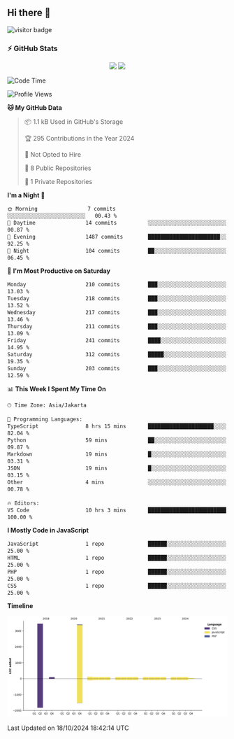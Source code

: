 ## Hi there 👋

<!--
**intifada95/intifada95** is a ✨ _special_ ✨ repository because its `README.md` (this file) appears on your GitHub profile.

Here are some ideas to get you started:

- 🔭 I’m currently working on ...
- 🌱 I’m currently learning ...
- 👯 I’m looking to collaborate on ...
- 🤔 I’m looking for help with ...
- 💬 Ask me about ...
- 📫 How to reach me: ...
- 😄 Pronouns: ...
- ⚡ Fun fact: ...
-->

![visitor badge](https://visitor-badge.laobi.icu/badge?page_id=intifada95&format=true)

### :zap: GitHub Stats

<p align="center">
  <img height="180em" src="https://gh-readme-stats-intfd.vercel.app/api?username=intifada95&show_icons=true&include_all_commits=true&count_private=true"/>
  <img height="180em" src="https://gh-readme-stats-intfd.vercel.app/api/top-langs/?username=intifada95&layout=compact&langs_count=6"/>
</p>

<!--START_SECTION:waka-->
![Code Time](http://img.shields.io/badge/Code%20Time-5%2C209%20hrs%2059%20mins-blue)

![Profile Views](http://img.shields.io/badge/Profile%20Views-0-blue)

**🐱 My GitHub Data** 

> 📦 1.1 kB Used in GitHub's Storage 
 > 
> 🏆 295 Contributions in the Year 2024
 > 
> 🚫 Not Opted to Hire
 > 
> 📜 8 Public Repositories 
 > 
> 🔑 1 Private Repositories 
 > 
**I'm a Night 🦉** 

```text
🌞 Morning                7 commits           ░░░░░░░░░░░░░░░░░░░░░░░░░   00.43 % 
🌆 Daytime                14 commits          ░░░░░░░░░░░░░░░░░░░░░░░░░   00.87 % 
🌃 Evening                1487 commits        ███████████████████████░░   92.25 % 
🌙 Night                  104 commits         ██░░░░░░░░░░░░░░░░░░░░░░░   06.45 % 
```
📅 **I'm Most Productive on Saturday** 

```text
Monday                   210 commits         ███░░░░░░░░░░░░░░░░░░░░░░   13.03 % 
Tuesday                  218 commits         ███░░░░░░░░░░░░░░░░░░░░░░   13.52 % 
Wednesday                217 commits         ███░░░░░░░░░░░░░░░░░░░░░░   13.46 % 
Thursday                 211 commits         ███░░░░░░░░░░░░░░░░░░░░░░   13.09 % 
Friday                   241 commits         ████░░░░░░░░░░░░░░░░░░░░░   14.95 % 
Saturday                 312 commits         █████░░░░░░░░░░░░░░░░░░░░   19.35 % 
Sunday                   203 commits         ███░░░░░░░░░░░░░░░░░░░░░░   12.59 % 
```


📊 **This Week I Spent My Time On** 

```text
🕑︎ Time Zone: Asia/Jakarta

💬 Programming Languages: 
TypeScript               8 hrs 15 mins       █████████████████████░░░░   82.04 % 
Python                   59 mins             ██░░░░░░░░░░░░░░░░░░░░░░░   09.87 % 
Markdown                 19 mins             █░░░░░░░░░░░░░░░░░░░░░░░░   03.31 % 
JSON                     19 mins             █░░░░░░░░░░░░░░░░░░░░░░░░   03.15 % 
Other                    4 mins              ░░░░░░░░░░░░░░░░░░░░░░░░░   00.78 % 

🔥 Editors: 
VS Code                  10 hrs 3 mins       █████████████████████████   100.00 % 
```

**I Mostly Code in JavaScript** 

```text
JavaScript               1 repo              ██████░░░░░░░░░░░░░░░░░░░   25.00 % 
HTML                     1 repo              ██████░░░░░░░░░░░░░░░░░░░   25.00 % 
PHP                      1 repo              ██████░░░░░░░░░░░░░░░░░░░   25.00 % 
CSS                      1 repo              ██████░░░░░░░░░░░░░░░░░░░   25.00 % 
```



**Timeline**

![Lines of Code chart](https://raw.githubusercontent.com/intifada95/intifada95/main/assets/bar_graph.png)


 Last Updated on 18/10/2024 18:42:14 UTC
<!--END_SECTION:waka-->
